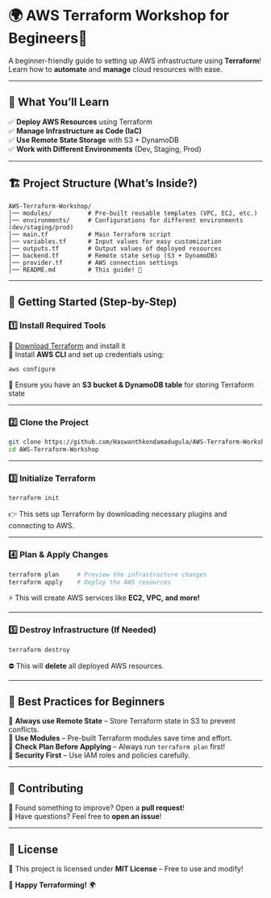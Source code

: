 # 🌍 **AWS Terraform Workshop for Begineers**🚀  

A beginner-friendly guide to setting up AWS infrastructure using **Terraform**! Learn how to **automate** and **manage** cloud resources with ease.  

---

## 📌 **What You’ll Learn**  

✅ **Deploy AWS Resources** using Terraform  
✅ **Manage Infrastructure as Code (IaC)**  
✅ **Use Remote State Storage** with S3 + DynamoDB  
✅ **Work with Different Environments** (Dev, Staging, Prod)  

---

## 🏗️ **Project Structure (What’s Inside?)**  

```tree
AWS-Terraform-Workshop/
│── modules/          # Pre-built reusable templates (VPC, EC2, etc.)
│── environments/     # Configurations for different environments (dev/staging/prod)
│── main.tf           # Main Terraform script
│── variables.tf      # Input values for easy customization
│── outputs.tf        # Output values of deployed resources
│── backend.tf        # Remote state setup (S3 + DynamoDB)
│── provider.tf       # AWS connection settings
│── README.md         # This guide! 📖
```

---

## 🚀 **Getting Started (Step-by-Step)**  

### **1️⃣ Install Required Tools**  

🔹 [Download Terraform](https://developer.hashicorp.com/terraform/downloads) and install it  
🔹 Install **AWS CLI** and set up credentials using:  

```sh
aws configure
```

🔹 Ensure you have an **S3 bucket & DynamoDB table** for storing Terraform state  

---

### **2️⃣ Clone the Project**  

```sh
git clone https://github.com/Haswanthkondamadugula/AWS-Terraform-Workshop.git
cd AWS-Terraform-Workshop
```

---

### **3️⃣ Initialize Terraform**  

```sh
terraform init
```

👉 This sets up Terraform by downloading necessary plugins and connecting to AWS.

---

### **4️⃣ Plan & Apply Changes**  

```sh
terraform plan     # Preview the infrastructure changes
terraform apply    # Deploy the AWS resources
```

⚡ This will create AWS services like **EC2, VPC, and more!**

---

### **5️⃣ Destroy Infrastructure (If Needed)**  

```sh
terraform destroy
```

⛔ This will **delete** all deployed AWS resources.

---

## 📝 **Best Practices for Beginners**  

🔹 **Always use Remote State** – Store Terraform state in S3 to prevent conflicts.  
🔹 **Use Modules** – Pre-built Terraform modules save time and effort.  
🔹 **Check Plan Before Applying** – Always run `terraform plan` first!  
🔹 **Security First** – Use IAM roles and policies carefully.  

---

## 🤝 **Contributing**  

🔹 Found something to improve? Open a **pull request**!  
🔹 Have questions? Feel free to **open an issue**!  

---

## 📜 **License**  

📝 This project is licensed under **MIT License** – Free to use and modify!  

🚀 **Happy Terraforming!** 🌍
